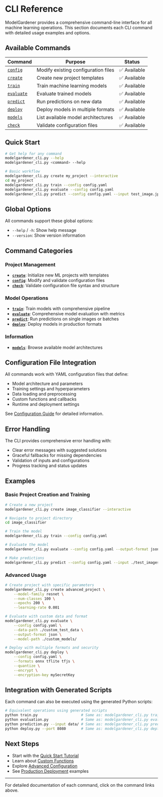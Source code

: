 # CLI Reference

ModelGardener provides a comprehensive command-line interface for all machine learning operations. This section documents each CLI command with detailed usage examples and options.

## Available Commands

| Command | Purpose | Status |
|---------|---------|--------|
| [`config`](config.md) | Modify existing configuration files | ✅ Available |
| [`create`](create.md) | Create new project templates | ✅ Available |
| [`train`](train.md) | Train machine learning models | ✅ Available |
| [`evaluate`](evaluate.md) | Evaluate trained models | ✅ Available |
| [`predict`](predict.md) | Run predictions on new data | ✅ Available |
| [`deploy`](deploy.md) | Deploy models in multiple formats | ✅ Available |
| [`models`](models.md) | List available model architectures | ✅ Available |
| [`check`](check.md) | Validate configuration files | ✅ Available |

## Quick Start

```bash
# Get help for any command
modelgardener_cli.py --help
modelgardener_cli.py <command> --help

# Basic workflow
modelgardener_cli.py create my_project --interactive
cd my_project
modelgardener_cli.py train --config config.yaml
modelgardener_cli.py evaluate --config config.yaml
modelgardener_cli.py predict --config config.yaml --input test_image.jpg
```

## Global Options

All commands support these global options:

- `--help` / `-h`: Show help message
- `--version`: Show version information

## Command Categories

### Project Management
- **[`create`](create.md)**: Initialize new ML projects with templates
- **[`config`](config.md)**: Modify and validate configuration files
- **[`check`](check.md)**: Validate configuration file syntax and structure

### Model Operations
- **[`train`](train.md)**: Train models with comprehensive pipeline
- **[`evaluate`](evaluate.md)**: Comprehensive model evaluation with metrics
- **[`predict`](predict.md)**: Run predictions on single images or batches
- **[`deploy`](deploy.md)**: Deploy models in production formats

### Information
- **[`models`](models.md)**: Browse available model architectures

## Configuration File Integration

All commands work with YAML configuration files that define:

- Model architecture and parameters
- Training settings and hyperparameters
- Data loading and preprocessing
- Custom functions and callbacks
- Runtime and deployment settings

See [Configuration Guide](../tutorials/configuration.md) for detailed information.

## Error Handling

The CLI provides comprehensive error handling with:

- Clear error messages with suggested solutions
- Graceful fallbacks for missing dependencies
- Validation of inputs and configurations
- Progress tracking and status updates

## Examples

### Basic Project Creation and Training

```bash
# Create a new project
modelgardener_cli.py create image_classifier --interactive

# Navigate to project directory
cd image_classifier

# Train the model
modelgardener_cli.py train --config config.yaml

# Evaluate the model
modelgardener_cli.py evaluate --config config.yaml --output-format json

# Make predictions
modelgardener_cli.py predict --config config.yaml --input ./test_images/
```

### Advanced Usage

```bash
# Create project with specific parameters
modelgardener_cli.py create advanced_project \
    --model-family resnet \
    --num-classes 100 \
    --epochs 200 \
    --learning-rate 0.001

# Evaluate with custom data and format
modelgardener_cli.py evaluate \
    --config config.yaml \
    --data-path ./custom_test_data \
    --output-format json \
    --model-path ./custom_models/

# Deploy with multiple formats and security
modelgardener_cli.py deploy \
    --config config.yaml \
    --formats onnx tflite tfjs \
    --quantize \
    --encrypt \
    --encryption-key mySecretKey
```

## Integration with Generated Scripts

Each command can also be executed using the generated Python scripts:

```bash
# Equivalent operations using generated scripts
python train.py                    # Same as: modelgardener_cli.py train
python evaluation.py               # Same as: modelgardener_cli.py evaluate
python prediction.py --input data/ # Same as: modelgardener_cli.py predict
python deploy.py --port 8080       # Same as: modelgardener_cli.py deploy
```

## Next Steps

- Start with the [Quick Start Tutorial](../tutorials/quickstart.md)
- Learn about [Custom Functions](../tutorials/custom-functions.md)
- Explore [Advanced Configuration](../tutorials/advanced-configuration.md)
- See [Production Deployment](../tutorials/production-deployment.md) examples

---

For detailed documentation of each command, click on the command links above.
